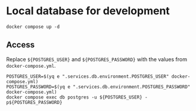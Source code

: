 # Local database for development

```shell
docker compose up -d
```

## Access

Replace `${POSTGRES_USER}` and `${POSTGRES_PASSWORD}` with the values from `docker-compose.yml`.

```shell
POSTGRES_USER=$(yq e ".services.db.environment.POSTGRES_USER" docker-compose.yml)
POSTGRES_PASSWORD=$(yq e ".services.db.environment.POSTGRES_PASSWORD" docker-compose.yml)
docker compose exec db postgres -u ${POSTGRES_USER} -p${POSTGRES_PASSWORD}
```
